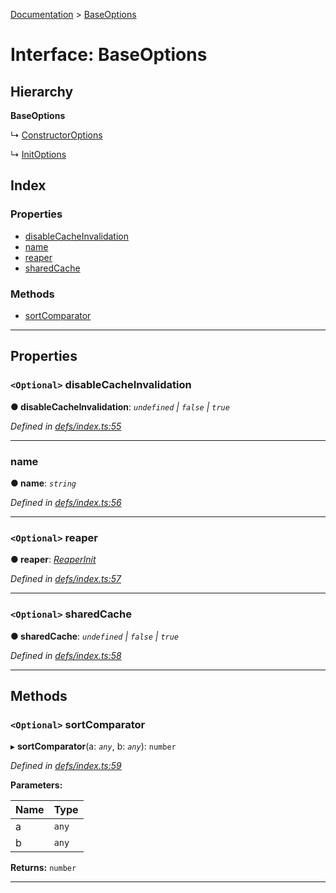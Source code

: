 [Documentation](../README.md) > [BaseOptions](../interfaces/baseoptions.md)

# Interface: BaseOptions

## Hierarchy

**BaseOptions**

↳  [ConstructorOptions](constructoroptions.md)

↳  [InitOptions](initoptions.md)

## Index

### Properties

* [disableCacheInvalidation](baseoptions.md#disablecacheinvalidation)
* [name](baseoptions.md#name)
* [reaper](baseoptions.md#reaper)
* [sharedCache](baseoptions.md#sharedcache)

### Methods

* [sortComparator](baseoptions.md#sortcomparator)

---

## Properties

<a id="disablecacheinvalidation"></a>

### `<Optional>` disableCacheInvalidation

**● disableCacheInvalidation**: *`undefined` \| `false` \| `true`*

*Defined in [defs/index.ts:55](https://github.com/badbatch/cachemap/blob/4e23125/packages/core/src/defs/index.ts#L55)*

___
<a id="name"></a>

###  name

**● name**: *`string`*

*Defined in [defs/index.ts:56](https://github.com/badbatch/cachemap/blob/4e23125/packages/core/src/defs/index.ts#L56)*

___
<a id="reaper"></a>

### `<Optional>` reaper

**● reaper**: *[ReaperInit](../#reaperinit)*

*Defined in [defs/index.ts:57](https://github.com/badbatch/cachemap/blob/4e23125/packages/core/src/defs/index.ts#L57)*

___
<a id="sharedcache"></a>

### `<Optional>` sharedCache

**● sharedCache**: *`undefined` \| `false` \| `true`*

*Defined in [defs/index.ts:58](https://github.com/badbatch/cachemap/blob/4e23125/packages/core/src/defs/index.ts#L58)*

___

## Methods

<a id="sortcomparator"></a>

### `<Optional>` sortComparator

▸ **sortComparator**(a: *`any`*, b: *`any`*): `number`

*Defined in [defs/index.ts:59](https://github.com/badbatch/cachemap/blob/4e23125/packages/core/src/defs/index.ts#L59)*

**Parameters:**

| Name | Type |
| ------ | ------ |
| a | `any` |
| b | `any` |

**Returns:** `number`

___

